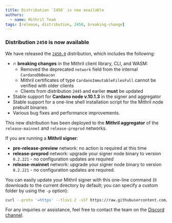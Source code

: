 ```yaml
---
title: Distribution `2450` is now available
authors:
  - name: Mithril Team
tags: [release, distribution, 2450, breaking-change]
---
```


### Distribution `2450` is now available

We have released the [`2450.0`](https://github.com/input-output-hk/mithril/releases/tag/2450.0) distribution, which includes the following:

- :fire: **breaking changes** in the Mithril client library, CLI, and WASM:
  - Removed the deprecated `network` field from the internal `CardanoDbBeacon`
  - Mithril certificates of type `CardanoImmutableFilesFull` cannot be verified with older clients
  - Clients from distribution `2445` and earlier **must** be updated
- Stable support for **Cardano node v.10.1.3** in the signer and aggregator
- Stable support for a one-line shell installation script for the Mithril node prebuilt binaries
- Various bug fixes and performance improvements.

This new distribution has been deployed to the **Mithril aggregator** of the `release-mainnet` and `release-preprod` networks.

If you are running a **Mithril signer**:

- **pre-release-preview** network: no action is required at this time
- **release-preprod** network: upgrade your signer node binary to version `0.2.221` - no configuration updates are required
- **release-mainnet** network: upgrade your signer node binary to version `0.2.221` - no configuration updates are required.

You can easily update your Mithril signer with this one-line command (it downloads to the current directory by default; you can specify a custom folder by using the `-p` option):

```bash
curl --proto '=https' --tlsv1.2 -sSf https://raw.githubusercontent.com/input-output-hk/mithril/refs/heads/main/mithril-install.sh | sh -s -- -c mithril-signer -d 2450.0 -p $(pwd)
```

For any inquiries or assistance, feel free to contact the team on the [Discord channel](https://discord.gg/5kaErDKDRq).
